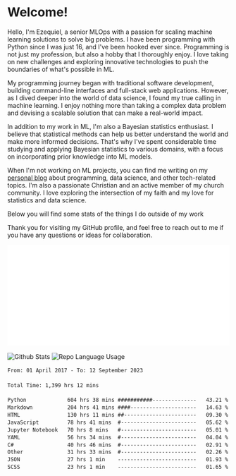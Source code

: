 # Welcome!

Hello, I'm Ezequiel, a senior MLOps with a passion for scaling machine learning solutions to solve big problems. I have been programming with Python since I was just 16, and I've been hooked ever since. Programming is not just my profession, but also a hobby that I thoroughly enjoy. I love taking on new challenges and exploring innovative technologies to push the boundaries of what's possible in ML.

My programming journey began with traditional software development, building command-line interfaces and full-stack web applications. However, as I dived deeper into the world of data science, I found my true calling in machine learning. I enjoy nothing more than taking a complex data problem and devising a scalable solution that can make a real-world impact.

In addition to my work in ML, I'm also a Bayesian statistics enthusiast. I believe that statistical methods can help us better understand the world and make more informed decisions. That's why I've spent considerable time studying and applying Bayesian statistics to various domains, with a focus on incorporating prior knowledge into ML models.

When I'm not working on ML projects, you can find me writing on my [personal blog](https://elc.github.io) about programming, data science, and other tech-related topics. I'm also a passionate Christian and an active member of my church community. I love exploring the intersection of my faith and my love for statistics and data science.

Below you will find some stats of the things I do outside of my work

Thank you for visiting my GitHub profile, and feel free to reach out to me if you have any questions or ideas for collaboration.

![RSS Feed](metrics.plugin.rss.svg)

![Github Stats](https://github-readme-stats.vercel.app/api?username=elc&show_icons=true&theme=gruvbox&border_radius=20&include_all_commits=true&count_private=true&card_width=450) ![Repo Language Usage](https://github-readme-stats.vercel.app/api/top-langs?username=elc&show_icons=true&theme=gruvbox&border_radius=20&include_all_commits=true&count_private=true&layout=compact&langs_count=5&card_width=400)


<!--START_SECTION:waka-->

```txt
From: 01 April 2017 - To: 12 September 2023

Total Time: 1,399 hrs 12 mins

Python             604 hrs 38 mins ###########--------------   43.21 %
Markdown           204 hrs 41 mins ####---------------------   14.63 %
HTML               130 hrs 11 mins ##-----------------------   09.30 %
JavaScript         78 hrs 41 mins  #------------------------   05.62 %
Jupyter Notebook   70 hrs 8 mins   #------------------------   05.01 %
YAML               56 hrs 34 mins  #------------------------   04.04 %
C#                 40 hrs 46 mins  #------------------------   02.91 %
Other              31 hrs 33 mins  #------------------------   02.26 %
JSON               27 hrs 1 min    -------------------------   01.93 %
SCSS               23 hrs 1 min    -------------------------   01.65 %
```

<!--END_SECTION:waka-->
